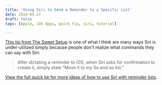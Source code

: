 ```yaml
---
title: 'Using Siri to Send a Reminder to a Specific List'
date: 2014-03-27
draft: false
tags: [Apple, iOS Apps, quick tip, siri, tutorial]

---
```


[This tip from The Sweet Setup](http://thesweetsetup.com/quick-tip-use-siri-to-send-a-reminder-to-a-specific-list/) is one of what I think are many ways Siri is under-utilized simply because people don't realize what commands they can say with Siri:

> After dictating a reminder to iOS, when Siri asks for confirmation to create it, simply state “Move it to my So and so list.”

[View the full quick tip for more ideas of how to use Siri with reminder lists](http://thesweetsetup.com/quick-tip-use-siri-to-send-a-reminder-to-a-specific-list/).